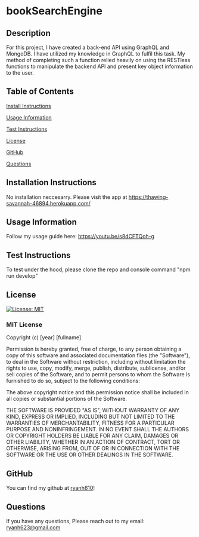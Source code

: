 # bookSearchEngine
  ## Description

  For this project, I have created a back-end API using GraphQL and MongoDB. I have utilized my knowledge in GraphQL to fulfil this task. My method of completing such a function relied heavily on using the RESTless functions to manipulate the backend API and present key object information to the user.

  ## Table of Contents
  [Install Instructions](#install-instructions)
  

  [Usage Information](#usage-information)
  

  [Test Instructions](#test-instructions)
  

  [License](#license)
  

  [GitHub](#github)
  

  [Questions](#questions)

  ## Installation Instructions
  

  No installation neccesarry. Please visit the app at https://thawing-savannah-46894.herokuapp.com/

  ## Usage Information
  

  Follow my usage guide here: https://youtu.be/s8dCFTQoh-g

  ## Test Instructions
  

  To test under the hood, please clone the repo and console command "npm run develop"

  ## License
  

  [![License: MIT](https://img.shields.io/badge/License-MIT-yellow.svg)](https://opensource.org/licenses/MIT)

### MIT License

Copyright (c) [year] [fullname]

Permission is hereby granted, free of charge, to any person obtaining a copy
of this software and associated documentation files (the "Software"), to deal
in the Software without restriction, including without limitation the rights
to use, copy, modify, merge, publish, distribute, sublicense, and/or sell
copies of the Software, and to permit persons to whom the Software is
furnished to do so, subject to the following conditions:

The above copyright notice and this permission notice shall be included in all
copies or substantial portions of the Software.

THE SOFTWARE IS PROVIDED "AS IS", WITHOUT WARRANTY OF ANY KIND, EXPRESS OR
IMPLIED, INCLUDING BUT NOT LIMITED TO THE WARRANTIES OF MERCHANTABILITY,
FITNESS FOR A PARTICULAR PURPOSE AND NONINFRINGEMENT. IN NO EVENT SHALL THE
AUTHORS OR COPYRIGHT HOLDERS BE LIABLE FOR ANY CLAIM, DAMAGES OR OTHER
LIABILITY, WHETHER IN AN ACTION OF CONTRACT, TORT OR OTHERWISE, ARISING FROM,
OUT OF OR IN CONNECTION WITH THE SOFTWARE OR THE USE OR OTHER DEALINGS IN THE
SOFTWARE.

  ## GitHub
  

  You can find my github at [ryanh610](https://github.com/ryanh610)!

  ## Questions
  

  If you have any questions, Please reach out to my email: ryanh623@gmail.com
